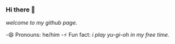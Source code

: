 ### Hi there 👋
*welcome to my github page.*

-😄 Pronouns: he/him
-⚡ Fun fact: *i play yu-gi-oh in my free time.*
